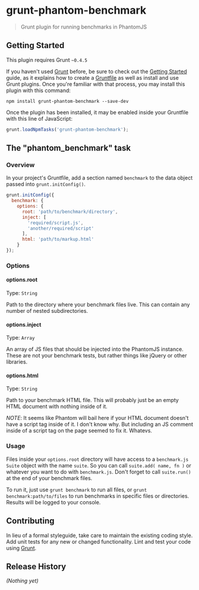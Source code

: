 # grunt-phantom-benchmark

> Grunt plugin for running benchmarks in PhantomJS

## Getting Started
This plugin requires Grunt `~0.4.5`

If you haven't used [Grunt](http://gruntjs.com/) before, be sure to check out the [Getting Started](http://gruntjs.com/getting-started) guide, as it explains how to create a [Gruntfile](http://gruntjs.com/sample-gruntfile) as well as install and use Grunt plugins. Once you're familiar with that process, you may install this plugin with this command:

```shell
npm install grunt-phantom-benchmark --save-dev
```

Once the plugin has been installed, it may be enabled inside your Gruntfile with this line of JavaScript:

```js
grunt.loadNpmTasks('grunt-phantom-benchmark');
```

## The "phantom_benchmark" task

### Overview
In your project's Gruntfile, add a section named `benchmark` to the data object passed into `grunt.initConfig()`.

```js
grunt.initConfig({
  benchmark: {
    options: {
      root: 'path/to/benchmark/directory',
      inject: [
        'required/script.js',
        'another/required/script'
      ],
      html: 'path/to/markup.html'
    }
});
```

### Options

#### options.root
Type: `String`

Path to the directory where your benchmark files live. This can contain any number of nested subdirectories.

#### options.inject
Type: `Array`

An array of JS files that should be injected into the PhantomJS instance. These are not your benchmark tests,
but rather things like jQuery or other libraries.

#### options.html
Type: `String`

Path to your benchmark HTML file. This will probably just be an empty HTML document with nothing inside of it.

*NOTE*: It seems like Phantom will bail here if your HTML document doesn't have a script tag inside of it. I don't know why. But including an JS comment inside of a script tag on the page seemed to fix it. Whatevs.

### Usage

Files inside your `options.root` directory will have access to a `benchmark.js` `Suite` object with the name `suite`. So you can call `suite.add( name, fn )` or whatever you want to do with `benchmark.js`. Don't forget to call `suite.run()` at the end of your benchmark files.

To run it, just use `grunt benchmark` to run all files, or `grunt benchmark:path/to/files` to run benchmarks in specific files or directories. Results will be logged to your console.

## Contributing
In lieu of a formal styleguide, take care to maintain the existing coding style. Add unit tests for any new or changed functionality. Lint and test your code using [Grunt](http://gruntjs.com/).

## Release History
_(Nothing yet)_
